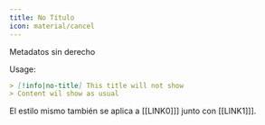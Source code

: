 ```yaml
---
title: No Título
icon: material/cancel
---
```


Metadatos sin derecho

Usage:

```md
> [!info|no-title] This title will not show
> Content wil show as usual
```

El estilo mismo también se aplica a [[LINK0]]] junto con [[LINK1]]].